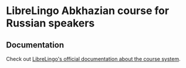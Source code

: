 # LibreLingo Abkhazian course for Russian speakers

## Documentation

Check out [LibreLingo's official documentation about the course system](https://librelingo.app/docs/courses/index.html).
